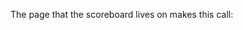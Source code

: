The page that the scoreboard lives on makes this call:
<?php if (function_exists("lsGetScoreboard")) lsGetScoreboard("liveScoreboard"); ?>
